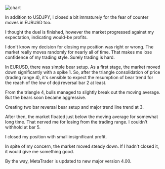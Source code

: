 ![chart](https://raw2.github.com/ryoqun/price-action-analysis/master/2014y02m20d/eurusd-m5.png "")

In addition to USDJPY, I closed a bit immaturely for the fear of counter moves in EURUSD too.

I thought the duel is finished, however the market progressed against my expectation, indicating would-be profits.

I don't know my decision for closing my position was right or wrong. The market really moves randomly for nearly all of time. That makes me lose confidence of my trading style. Surely trading is hard.

In EURUSD, there was simple bear setup. As a first stage, the market moved down significantly with a spike 1. So, after the triangle consolidation of price (trading range 4), it's sensible to expect the resumption of bear trend for the reach of the low of doji reversal bar 2 at least.

From the triangle 4, bulls managed to slightly break out the moving average. But the bears soon became aggressive.

Creating two bar reversal bear setup and major trend line trend at 3.

After then, the market floated just below the moving average for somewhat long time. That nerved me for losing from the trading range. I couldn't withhold at bar 5.

I closed my position with small insignificant profit.

In spite of my concern, the market moved steady down. If I hadn't closed it, it would give me something good.

By the way, MetaTrader is updated to new major version 4.00.

